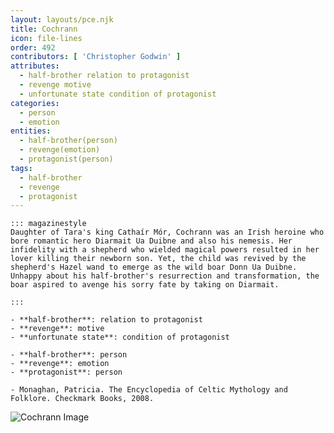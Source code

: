 ```yaml
---
layout: layouts/pce.njk
title: Cochrann
icon: file-lines
order: 492
contributors: [ 'Christopher Godwin' ]
attributes:
  - half-brother relation to protagonist
  - revenge motive
  - unfortunate state condition of protagonist
categories:
  - person
  - emotion
entities:
  - half-brother(person)
  - revenge(emotion)
  - protagonist(person)
tags:
  - half-brother
  - revenge
  - protagonist
---
```

``` tab [group1:Info]
::: magazinestyle
Daughter of Tara's king Cathaír Mór, Cochrann was an Irish heroine who bore romantic hero Diarmait Ua Duibne and also his nemesis. Her infidelity with a shepherd who wielded magical powers resulted in her lover killing their newborn son. Yet, the child was revived by the shepherd's Hazel wand to emerge as the wild boar Donn Ua Duibne. Unhappy about his half-brother's resurrection and transformation, the boar aspired to avenge his sorry fate by taking on Diarmait.

:::
```
``` tab [group1:Attributes]
- **half-brother**: relation to protagonist
- **revenge**: motive
- **unfortunate state**: condition of protagonist
```
``` tab [group1:Entities]
- **half-brother**: person
- **revenge**: emotion
- **protagonist**: person
```
``` tab [group1:Sources]
- Monaghan, Patricia. The Encyclopedia of Celtic Mythology and Folklore. Checkmark Books, 2008.
```
![Cochrann Image]([None])
